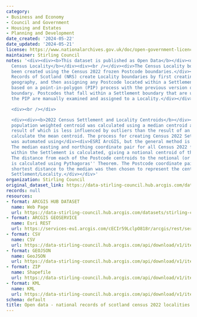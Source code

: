 ```yaml
---
category:
- Business and Economy
- Council and Government
- Housing and Estates
- Planning and Development
date_created: '2024-05-22'
date_updated: '2024-05-21'
license: https://www.nationalarchives.gov.uk/doc/open-government-licence/version/3/
maintainer: Stirling Council
notes: '<div><div><b>This dataset is published as Open Data</b></div><div><b><br /></b></div><div><b>2022
  Census Locality</b></div><div><br /></div><div>The Census Locality boundaries have
  been created using the Census 2022 frozen Postcode boundaries.</div><div>National
  Records of Scotland (NRS) create Locality boundaries by first creating the Settlements
  geography, and then assigning any Postcode located within a Settlement to a Locality
  based on a point-in-polygon (PIP) process with the previous version of the Locality
  boundary. Postcodes that fall within a Settlement boundary that are unassigned after
  the PIP are manually examined and assigned to a Locality.</div></div>

  <div><br /></div>

  <div><div><b>2022 Census Settlement and Locality Centroids</b></div><div><br /></div><div>Each
  population weighted centroid was calculated using a median centroid algorithm, the
  result of which is less influenced by outliers than the result of an algorithm to
  calculate the mean centroid. The process for creating Census 2022 Settlements centroids
  was automated using</div><div>ESRI ArcGIS, but the general method is as follows.
  The median easting and northing coordinate pair for all Census 2022 frozen</div><div>Postcodes
  within the Settlement is calculated, giving a notional centroid of the Settlement.
  The distance from each of the Postcode centroids to the notional (or median) centroid
  is calculated using Pythagoras'' Theorem. The Postcode coordinate pair with the
  shortest distance to the median was then chosen to represent the centroid of the
  Settlement/Locality.</div></div>'
organization: Stirling Council
original_dataset_link: https://data-stirling-council.hub.arcgis.com/datasets/stirling-council::open-data-national-records-of-scotland-census-2022-localities
records: null
resources:
- format: ARCGIS HUB DATASET
  name: Web Page
  url: https://data-stirling-council.hub.arcgis.com/datasets/stirling-council::open-data-national-records-of-scotland-census-2022-localities
- format: ARCGIS GEOSERVICE
  name: Esri REST
  url: https://services-eu1.arcgis.com/cECIr59LclpO818r/arcgis/rest/services/census_localities/FeatureServer/7
- format: CSV
  name: CSV
  url: https://data-stirling-council.hub.arcgis.com/api/download/v1/items/da25091a9de648f1a1dbef701d0bc714/csv?layers=7
- format: GEOJSON
  name: GeoJSON
  url: https://data-stirling-council.hub.arcgis.com/api/download/v1/items/da25091a9de648f1a1dbef701d0bc714/geojson?layers=7
- format: ZIP
  name: Shapefile
  url: https://data-stirling-council.hub.arcgis.com/api/download/v1/items/da25091a9de648f1a1dbef701d0bc714/shapefile?layers=7
- format: KML
  name: KML
  url: https://data-stirling-council.hub.arcgis.com/api/download/v1/items/da25091a9de648f1a1dbef701d0bc714/kml?layers=7
schema: default
title: Open data - national records of scotland census 2022 localities
---
```

